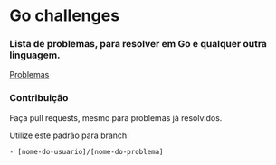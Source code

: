 # Go challenges

### Lista de problemas, para resolver em Go e qualquer outra linguagem.

[Problemas](http://sixrevisions.com/resources/10-puzzle-websites-to-sharpen-your-programming-skills/)

### Contribuição

Faça pull requests, mesmo para problemas já resolvidos.

Utilize este padrão para branch:

    - [nome-do-usuario]/[nome-do-problema]
